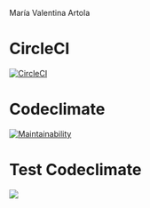 María Valentina Artola


# CircleCI

[![CircleCI](https://dl.circleci.com/status-badge/img/gh/um-computacion-tm/ajedrez-2024-valeartola/tree/main.svg?style=svg)](https://dl.circleci.com/status-badge/redirect/gh/um-computacion-tm/ajedrez-2024-valeartola/tree/main)
# Codeclimate

[![Maintainability](https://api.codeclimate.com/v1/badges/e6202e3b2212176a6c09/maintainability)](https://codeclimate.com/github/um-computacion-tm/ajedrez-2024-valeartola/maintainability)

# Test Codeclimate
<a href="https://codeclimate.com/github/um-computacion-tm/ajedrez-2024-valeartola/test_coverage"><img src="https://api.codeclimate.com/v1/badges/e6202e3b2212176a6c09/test_coverage" /></a> 